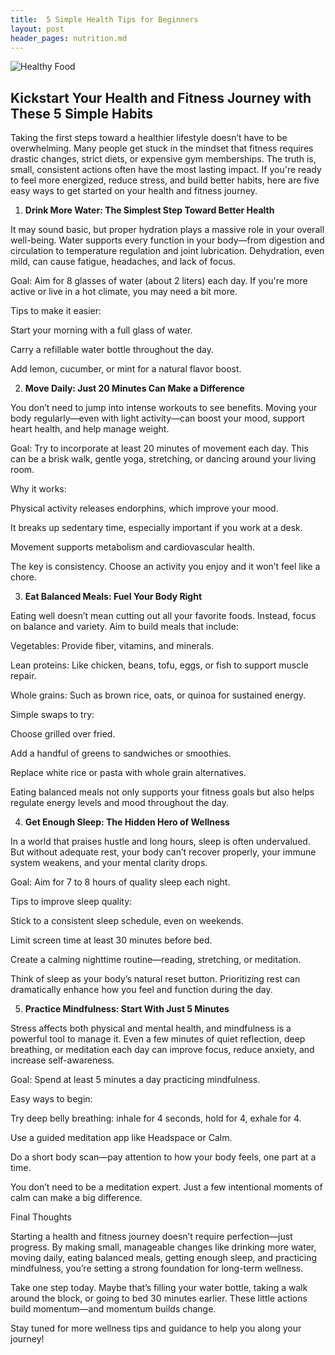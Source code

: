```yaml
---
title:  5 Simple Health Tips for Beginners
layout: post
header_pages: nutrition.md
---
```


![Healthy Food]({{site.baseurl}}/images/Post.jpg)

## Kickstart Your Health and Fitness Journey with These 5 Simple Habits

Taking the first steps toward a healthier lifestyle doesn’t have to be overwhelming. Many people get stuck in the mindset that fitness requires drastic changes, strict diets, or expensive gym memberships. The truth is, small, consistent actions often have the most lasting impact. If you're ready to feel more energized, reduce stress, and build better habits, here are five easy ways to get started on your health and fitness journey.

1. **Drink More Water: The Simplest Step Toward Better Health**

It may sound basic, but proper hydration plays a massive role in your overall well-being. Water supports every function in your body—from digestion and circulation to temperature regulation and joint lubrication. Dehydration, even mild, can cause fatigue, headaches, and lack of focus.

Goal: Aim for 8 glasses of water (about 2 liters) each day. If you're more active or live in a hot climate, you may need a bit more.

Tips to make it easier:

Start your morning with a full glass of water.

Carry a refillable water bottle throughout the day.

Add lemon, cucumber, or mint for a natural flavor boost.

2. **Move Daily: Just 20 Minutes Can Make a Difference**

You don’t need to jump into intense workouts to see benefits. Moving your body regularly—even with light activity—can boost your mood, support heart health, and help manage weight.

Goal: Try to incorporate at least 20 minutes of movement each day. This can be a brisk walk, gentle yoga, stretching, or dancing around your living room.

Why it works:

Physical activity releases endorphins, which improve your mood.

It breaks up sedentary time, especially important if you work at a desk.

Movement supports metabolism and cardiovascular health.

The key is consistency. Choose an activity you enjoy and it won’t feel like a chore.

3. **Eat Balanced Meals: Fuel Your Body Right**

Eating well doesn’t mean cutting out all your favorite foods. Instead, focus on balance and variety. Aim to build meals that include:

Vegetables: Provide fiber, vitamins, and minerals.

Lean proteins: Like chicken, beans, tofu, eggs, or fish to support muscle repair.

Whole grains: Such as brown rice, oats, or quinoa for sustained energy.

Simple swaps to try:

Choose grilled over fried.

Add a handful of greens to sandwiches or smoothies.

Replace white rice or pasta with whole grain alternatives.

Eating balanced meals not only supports your fitness goals but also helps regulate energy levels and mood throughout the day.

4. **Get Enough Sleep: The Hidden Hero of Wellness**

In a world that praises hustle and long hours, sleep is often undervalued. But without adequate rest, your body can’t recover properly, your immune system weakens, and your mental clarity drops.

Goal: Aim for 7 to 8 hours of quality sleep each night.

Tips to improve sleep quality:

Stick to a consistent sleep schedule, even on weekends.

Limit screen time at least 30 minutes before bed.

Create a calming nighttime routine—reading, stretching, or meditation.

Think of sleep as your body’s natural reset button. Prioritizing rest can dramatically enhance how you feel and function during the day.

5. **Practice Mindfulness: Start With Just 5 Minutes**

Stress affects both physical and mental health, and mindfulness is a powerful tool to manage it. Even a few minutes of quiet reflection, deep breathing, or meditation each day can improve focus, reduce anxiety, and increase self-awareness.

Goal: Spend at least 5 minutes a day practicing mindfulness.

Easy ways to begin:

Try deep belly breathing: inhale for 4 seconds, hold for 4, exhale for 4.

Use a guided meditation app like Headspace or Calm.

Do a short body scan—pay attention to how your body feels, one part at a time.

You don’t need to be a meditation expert. Just a few intentional moments of calm can make a big difference.

Final Thoughts

Starting a health and fitness journey doesn’t require perfection—just progress. By making small, manageable changes like drinking more water, moving daily, eating balanced meals, getting enough sleep, and practicing mindfulness, you’re setting a strong foundation for long-term wellness.

Take one step today. Maybe that’s filling your water bottle, taking a walk around the block, or going to bed 30 minutes earlier. These little actions build momentum—and momentum builds change.

Stay tuned for more wellness tips and guidance to help you along your journey!
